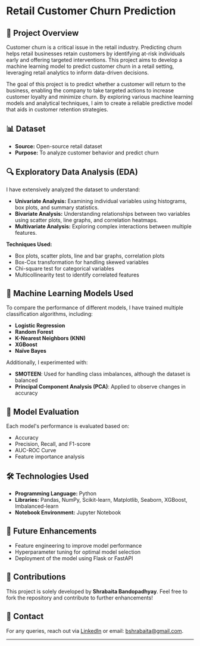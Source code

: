 # Retail Customer Churn Prediction

## 📌 Project Overview
Customer churn is a critical issue in the retail industry. Predicting churn helps retail businesses retain customers by identifying at-risk individuals early and offering targeted interventions. This project aims to develop a machine learning model to predict customer churn in a retail setting, leveraging retail analytics to inform data-driven decisions.

The goal of this project is to predict whether a customer will return to the business, enabling the company to take targeted actions to increase customer loyalty and minimize churn. By exploring various machine learning models and analytical techniques, I aim to create a reliable predictive model that aids in customer retention strategies.

## 📊 Dataset
- **Source:** Open-source retail dataset
- **Purpose:** To analyze customer behavior and predict churn

## 🔍 Exploratory Data Analysis (EDA)
I have extensively analyzed the dataset to understand:
- **Univariate Analysis:** Examining individual variables using histograms, box plots, and summary statistics.
- **Bivariate Analysis:** Understanding relationships between two variables using scatter plots, line graphs, and correlation heatmaps.
- **Multivariate Analysis:** Exploring complex interactions between multiple features.

**Techniques Used:**
- Box plots, scatter plots, line and bar graphs, correlation plots
- Box-Cox transformation for handling skewed variables
- Chi-square test for categorical variables
- Multicollinearity test to identify correlated features

## 🤖 Machine Learning Models Used
To compare the performance of different models, I have trained multiple classification algorithms, including:
- **Logistic Regression**
- **Random Forest**
- **K-Nearest Neighbors (KNN)**
- **XGBoost**
- **Naïve Bayes**

Additionally, I experimented with:
- **SMOTEEN**: Used for handling class imbalances, although the dataset is balanced
- **Principal Component Analysis (PCA)**: Applied to observe changes in accuracy

## 🚀 Model Evaluation
Each model's performance is evaluated based on:
- Accuracy
- Precision, Recall, and F1-score
- AUC-ROC Curve
- Feature importance analysis

## 🛠 Technologies Used
- **Programming Language:** Python
- **Libraries:** Pandas, NumPy, Scikit-learn, Matplotlib, Seaborn, XGBoost, Imbalanced-learn
- **Notebook Environment:** Jupyter Notebook



## 🚀 Future Enhancements
- Feature engineering to improve model performance
- Hyperparameter tuning for optimal model selection
- Deployment of the model using Flask or FastAPI 

## 🤝 Contributions
This project is solely developed by **Shrabaita Bandopadhyay**. Feel free to fork the repository and contribute to further enhancements!

## 📧 Contact
For any queries, reach out via [LinkedIn](https://www.linkedin.com/in/shrabaita-bandopadhyay-963a57134/) or email: bshrabaita@gmail.com.

---



